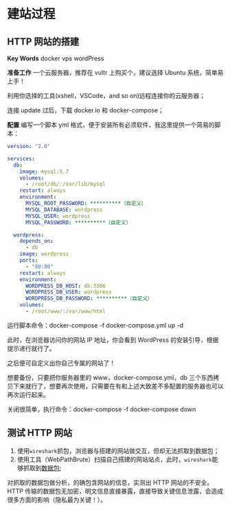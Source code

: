 <!--
 * @Author: kok-s0s
 * @Date: 2021-05-18 02:29:30
 * @LastEditTime: 2021-05-20 00:41:24
 * @Description: website
-->

# 建站过程

## HTTP 网站的搭建

**Key Words**
docker vps wordPress

**准备工作**
一个云服务器，推荐在 vultr 上购买个，建议选择 Ubuntu 系统，简单易上手！

利用你选择的工具(xshell，VSCode，and so on)远程连接你的云服务器；

连接 update 过后，下载 docker.io 和 docker-compose；

**配置**
编写一个脚本 yml 格式，便于安装所有必须软件，我这里提供一个简易的脚本：

```yml
version: "2.0"

services:
  db:
    image: mysql:5.7
    volumes:
      - /root/db/:/var/lib/mysql
    restart: always
    environment:
      MYSQL_ROOT_PASSWORD: **********（自定义）
      MYSQL_DATABASE: wordpress
      MYSQL_USER: wordpress
      MYSQL_PASSWORD: **********（自定义）

  wordpress:
    depends_on:
      - db
    image: wordpress
    ports:
      - "80:80"
    restart: always
    environment:
      WORDPRESS_DB_HOST: db:3306
      WORDPRESS_DB_USER: wordpress
      WORDPRESS_DB_PASSWORD: **********（自定义）
    volumes:
      - /root/www/:/var/www/html
```

运行脚本命令：docker-compose -f docker-compose.yml up -d

此时，在浏览器访问你的网站 IP 地址，你会看到 WordPress 的安装引导，根据提示进行就行了。

之后便可自定义出你自己专属的网站了！

想要备份，只要把你服务器里的 www，docker-compose.yml，db 三个东西拷贝下来就行了，想要再次使用，只需要在有和上述大致差不多配置的服务器也可以再次运行起来。

关闭很简单，执行命令：docker-compose -f docker-compose down

## 测试 HTTP 网站

1. 使用`wireshark`抓包，浏览器与搭建的网站做交互，但却无法抓取到数据包；
2. 使用工具（WebPathBrute）扫描自己搭建的网站站点，此时，`wireshark`能够抓取到[数据包](./files/WireShark-Files/TestWordPress.pcapng);

对抓取的数据包做分析，的确包含网站的信息，实测出 HTTP 网站的不安全。HTTP 传输的数据包无加密，明文信息直接暴露，直接导致关键信息泄露，会造成很多方面的影响（隐私最为关键！）。
